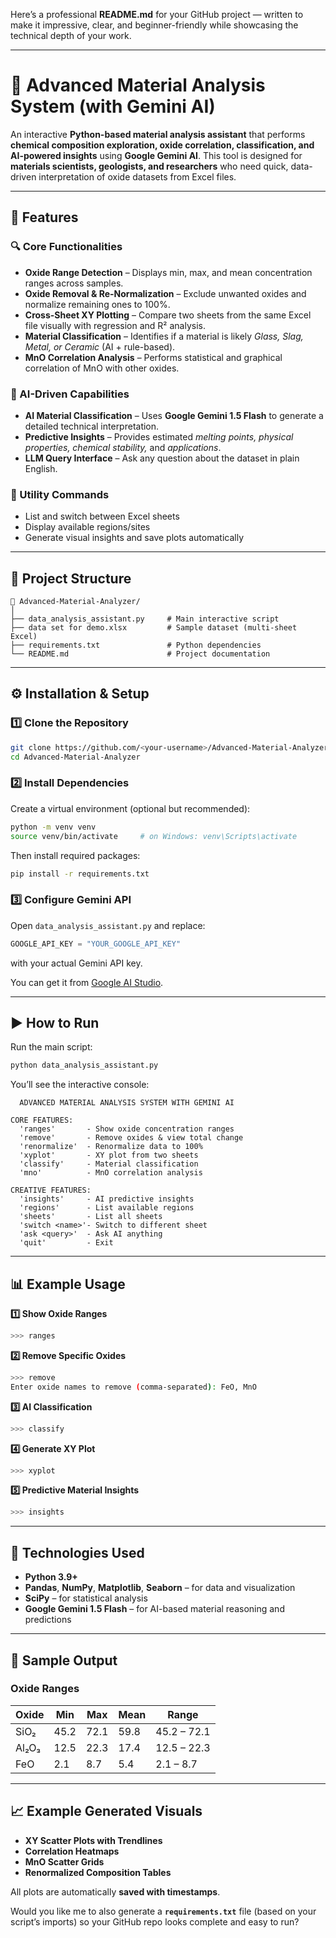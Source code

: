 Here’s a professional **README.md** for your GitHub project — written to make it impressive, clear, and beginner-friendly while showcasing the technical depth of your work.

---

# 🧪 Advanced Material Analysis System (with Gemini AI)

An interactive **Python-based material analysis assistant** that performs **chemical composition exploration, oxide correlation, classification, and AI-powered insights** using **Google Gemini AI**.
This tool is designed for **materials scientists, geologists, and researchers** who need quick, data-driven interpretation of oxide datasets from Excel files.

---

## 🚀 Features

### 🔍 Core Functionalities

* **Oxide Range Detection** – Displays min, max, and mean concentration ranges across samples.
* **Oxide Removal & Re-Normalization** – Exclude unwanted oxides and normalize remaining ones to 100%.
* **Cross-Sheet XY Plotting** – Compare two sheets from the same Excel file visually with regression and R² analysis.
* **Material Classification** – Identifies if a material is likely *Glass, Slag, Metal, or Ceramic* (AI + rule-based).
* **MnO Correlation Analysis** – Performs statistical and graphical correlation of MnO with other oxides.

### 🤖 AI-Driven Capabilities

* **AI Material Classification** – Uses **Google Gemini 1.5 Flash** to generate a detailed technical interpretation.
* **Predictive Insights** – Provides estimated *melting points, physical properties, chemical stability,* and *applications*.
* **LLM Query Interface** – Ask any question about the dataset in plain English.

### 🧭 Utility Commands

* List and switch between Excel sheets
* Display available regions/sites
* Generate visual insights and save plots automatically

---

## 🧩 Project Structure

```
📁 Advanced-Material-Analyzer/
│
├── data_analysis_assistant.py     # Main interactive script
├── data set for demo.xlsx         # Sample dataset (multi-sheet Excel)
├── requirements.txt               # Python dependencies
└── README.md                      # Project documentation
```

---

## ⚙️ Installation & Setup

### 1️⃣ Clone the Repository

```bash
git clone https://github.com/<your-username>/Advanced-Material-Analyzer.git
cd Advanced-Material-Analyzer
```

### 2️⃣ Install Dependencies

Create a virtual environment (optional but recommended):

```bash
python -m venv venv
source venv/bin/activate     # on Windows: venv\Scripts\activate
```

Then install required packages:

```bash
pip install -r requirements.txt
```

### 3️⃣ Configure Gemini API

Open `data_analysis_assistant.py` and replace:

```python
GOOGLE_API_KEY = "YOUR_GOOGLE_API_KEY"
```

with your actual Gemini API key.

You can get it from [Google AI Studio](https://aistudio.google.com/).

---

## ▶️ How to Run

Run the main script:

```bash
python data_analysis_assistant.py
```

You’ll see the interactive console:

```
  ADVANCED MATERIAL ANALYSIS SYSTEM WITH GEMINI AI

CORE FEATURES:
  'ranges'       - Show oxide concentration ranges
  'remove'       - Remove oxides & view total change
  'renormalize'  - Renormalize data to 100%
  'xyplot'       - XY plot from two sheets
  'classify'     - Material classification
  'mno'          - MnO correlation analysis

CREATIVE FEATURES:
  'insights'     - AI predictive insights
  'regions'      - List available regions
  'sheets'       - List all sheets
  'switch <name>'- Switch to different sheet
  'ask <query>'  - Ask AI anything
  'quit'         - Exit
```

---

## 📊 Example Usage

**1️⃣ Show Oxide Ranges**

```bash
>>> ranges
```

**2️⃣ Remove Specific Oxides**

```bash
>>> remove
Enter oxide names to remove (comma-separated): FeO, MnO
```

**3️⃣ AI Classification**

```bash
>>> classify
```

**4️⃣ Generate XY Plot**

```bash
>>> xyplot
```

**5️⃣ Predictive Material Insights**

```bash
>>> insights
```

---

## 🧠 Technologies Used

* **Python 3.9+**
* **Pandas**, **NumPy**, **Matplotlib**, **Seaborn** – for data and visualization
* **SciPy** – for statistical analysis
* **Google Gemini 1.5 Flash** – for AI-based material reasoning and predictions

---

## 🧾 Sample Output

### Oxide Ranges

| Oxide | Min  | Max  | Mean | Range       |
| ----- | ---- | ---- | ---- | ----------- |
| SiO₂  | 45.2 | 72.1 | 59.8 | 45.2 – 72.1 |
| Al₂O₃ | 12.5 | 22.3 | 17.4 | 12.5 – 22.3 |
| FeO   | 2.1  | 8.7  | 5.4  | 2.1 – 8.7   |

---

## 📈 Example Generated Visuals

* **XY Scatter Plots with Trendlines**
* **Correlation Heatmaps**
* **MnO Scatter Grids**
* **Renormalized Composition Tables**

All plots are automatically **saved with timestamps**.

Would you like me to also generate a **`requirements.txt`** file (based on your script’s imports) so your GitHub repo looks complete and easy to run?
